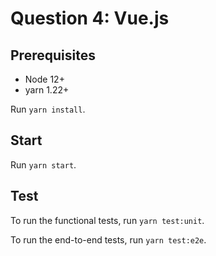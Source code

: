 # Question 4: Vue.js

## Prerequisites

- Node 12+
- yarn 1.22+

Run `yarn install`.

## Start

Run `yarn start`.

## Test

To run the functional tests, run `yarn test:unit`.

To run the end-to-end tests, run `yarn test:e2e`.
